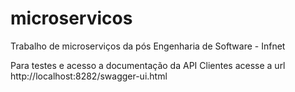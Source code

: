 # microservicos
Trabalho de microserviços da pós Engenharia de Software - Infnet

Para testes e acesso a documentação da API Clientes acesse a url http://localhost:8282/swagger-ui.html

